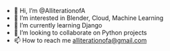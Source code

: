 - 👋 Hi, I’m @AlliterationofA
- 👀 I’m interested in Blender, Cloud, Machine Learning
- 🌱 I’m currently learning Django
- 💞️ I’m looking to collaborate on Python projects
- 📫 How to reach me alliterationofa@gmail.com

<!---
AlliterationofA/AlliterationofA is a ✨ special ✨ repository because its `README.md` (this file) appears on your GitHub profile.
You can click the Preview link to take a look at your changes.
--->
